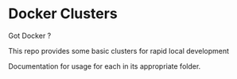 # Docker Clusters

Got Docker ?

This repo provides some basic clusters for rapid local development

Documentation for usage for each in its appropriate folder.
